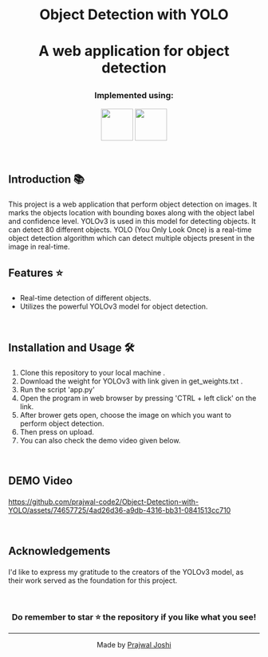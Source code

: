 #  <p align ="center" height="40px" width="40px"> Object Detection with YOLO </p>

#  <p align ="center" height="40px" width="40px"> A web application for object detection </p>



### <p align ="center"> Implemented using: </p>
<p align ="center">
<a href="https://www.python.org/" target="_blank" rel="noreferrer">   <img src="https://upload.wikimedia.org/wikipedia/commons/thumb/c/c3/Python-logo-notext.svg/800px-Python-logo-notext.svg.png" width="64" height="64" /></a>
<a href="https://opencv.org/" target="_blank" rel="noreferrer">   <img src="https://opencv.org/wp-content/uploads/2022/05/logo.png" width="64" height="64" /></a> 
</p>

<br>

##     <p align = "left"> Introduction 📚 </p>

This project is a web application that perform object detection on images. It marks the objects location with bounding boxes along with the object label and confidence level. 
YOLOv3 is used in this model for detecting objects. It can detect 80 different objects. YOLO (You Only Look Once) is a real-time object detection algorithm which can detect multiple 
objects present in the image in real-time.
<br>

##     <p align = "left"> Features ⭐ </p>
 -  Real-time detection of different objects.
 -  Utilizes the powerful YOLOv3 model for object detection.

<br>

##     <p align = "left"> Installation and Usage 🛠️ </p>
1. Clone this repository to your local machine .
2. Download the weight for YOLOv3 with link given in get_weights.txt .
3. Run the script 'app.py'
4. Open the program in web browser by pressing 'CTRL + left click' on the link.
5. After brower gets open, choose the image on which you want to perform object detection.
6. Then press on upload.
7. You can also check the demo video given below.

<br>

##     <p align = "left"> DEMO Video </p>

https://github.com/prajwal-code2/Object-Detection-with-YOLO/assets/74657725/4ad26d36-a9db-4316-bb31-0841513cc710


<br>

##     <p align = "left"> Acknowledgements </p>
I'd like to express my gratitude to the creators of the YOLOv3 model, as their work served as the foundation for this project.

<br>

### <p align ="center"> Do remember to star ⭐ the repository if you like what you see!</p>

---


<div align="center">
  Made by <a href="https://github.com/prajwal-code2">Prajwal Joshi</a>
</div>
